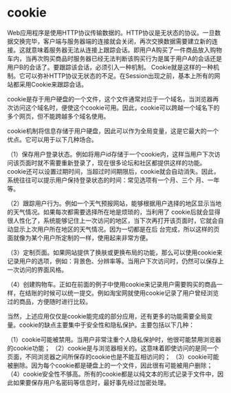 # cookie #

Web应用程序是使用HTTP协议传输数据的。HTTP协议是无状态的协议。一旦数据交换完毕，客户端与服务器端的连接就会关闭，再次交换数据需要建立新的连接。这就意味着服务器无法从连接上跟踪会话。即用户A购买了一件商品放入购物车内，当再次购买商品时服务器已经无法判断该购买行为是属于用户A的会话还是用户B的会话了。要跟踪该会话，必须引入一种机制。
Cookie就是这样的一种机制。它可以弥补HTTP协议无状态的不足。在Session出现之前，基本上所有的网站都采用Cookie来跟踪会话。

cookie是存于用户硬盘的一个文件，这个文件通常对应于一个域名，当浏览器再次访问这个域名时，便使这个cookie可用。因此，cookie可以跨越一个域名下的多个网页，但不能跨越多个域名使用。 

cookie机制将信息存储于用户硬盘，因此可以作为全局变量，这是它最大的一个优点。它可以用于以下几种场合。 

（1）保存用户登录状态。例如将用户id存储于一个cookie内，这样当用户下次访问该页面时就不需要重新登录了，现在很多论坛和社区都提供这样的功能。 cookie还可以设置过期时间，当超过时间期限后，cookie就会自动消失。因此，系统往往可以提示用户保持登录状态的时间：常见选项有一个月、三个 月、一年等。 

（2）跟踪用户行为。例如一个天气预报网站，能够根据用户选择的地区显示当地的天气情况。如果每次都需要选择所在地是烦琐的，当利用了 cookie后就会显得很人性化了，系统能够记住上一次访问的地区，当下次再打开该页面时，它就会自动显示上次用户所在地区的天气情况。因为一切都是在后 台完成，所以这样的页面就像为某个用户所定制的一样，使用起来非常方便。 

（3）定制页面。如果网站提供了换肤或更换布局的功能，那么可以使用cookie来记录用户的选项，例如：背景色、分辨率等。当用户下次访问时，仍然可以保存上一次访问的界面风格。 

（4）创建购物车。正如在前面的例子中使用cookie来记录用户需要购买的商品一样，在结账的时候可以统一提交。例如淘宝网就使用cookie记录了用户曾经浏览过的商品，方便随时进行比较。 

当然，上述应用仅仅是cookie能完成的部分应用，还有更多的功能需要全局变量。cookie的缺点主要集中于安全性和隐私保护。主要包括以下几种： 

（1）cookie可能被禁用。当用户非常注重个人隐私保护时，他很可能禁用浏览器的cookie功能； 
（2）cookie是与浏览器相关的。这意味着即使访问的是同一个页面，不同浏览器之间所保存的cookie也是不能互相访问的； 
（3）cookie可能被删除。因为每个cookie都是硬盘上的一个文件，因此很有可能被用户删除； 
（4）cookie安全性不够高。所有的cookie都是以纯文本的形式记录于文件中，因此如果要保存用户名密码等信息时，最好事先经过加密处理。